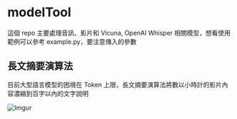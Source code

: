 # modelTool

這個 repo 主要處理音訊、影片和 Vicuna, OpenAI Whisper 相關模型，想看使用範例可以參考 example.py，要注意傳入的參數

## 長文摘要演算法

目前大型語言模型的困境在 Token 上限，長文摘要演算法將數以小時計的影片內容濃縮到百字以內的文字說明

![Imgur](https://i.imgur.com/mn1xE3b.png)